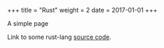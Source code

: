 +++
title = "Rust"
weight = 2
date = 2017-01-01
+++

A simple page

<!-- more -->

Link to some rust-lang [source code][permalink].

[permalink]: https://github.com/rust-lang/rust/blob/c772948b687488a087356cb91432425662e034b9/src/librustc_back/target/mod.rs#L194-L214
